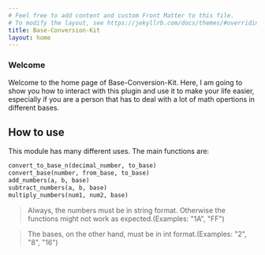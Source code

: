 ```yaml
---
# Feel free to add content and custom Front Matter to this file.
# To modify the layout, see https://jekyllrb.com/docs/themes/#overriding-theme-defaults
title: Base-Conversion-Kit
layout: home
---
```


### Welcome
Welcome to the home page of Base-Conversion-Kit. Here, I am going to show you how to interact with this plugin and use it to make your life easier, especially if you are a person that has to deal with a lot of math opertions in different bases.


## How to use

This module has many different uses. The main functions are:

```python
convert_to_base_n(decimal_number, to_base)
convert_base(number, from_base, to_base)
add_numbers(a, b, base)
subtract_numbers(a, b, base)
multiply_numbers(num1, num2, base)
```

> Always, the numbers must be in string format. Otherwise the functions might not work as expected.(Examples: "1A", "FF")

> The bases, on the other hand, must be in int format.(Examples: "2", "8", "16")
